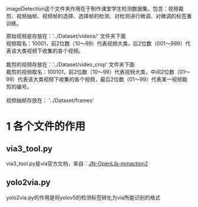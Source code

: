
imageDetection这个文件夹作用在于制作课堂学生检测数据集，包含：视频裁剪、视频抽帧、视频帧的选择、选择帧的检测、对检测进行微调、对微调的标签重训练。

原始视频是存放在：'../Dataset/videos/' 文件夹下面<br>
视频取名：10001，前2位数（10～99）代表视频大类，后2位数（001～999）代表该大类视频下收集的各个视频。<br><br>
裁剪的视频存放在：'../Dataset/video_crop' 文件夹下面<br>
裁剪的视频取名：100101，前2位数（10～99）代表视频大类，中间2位数（01～99）代表该大类视频下收集的各个视频，最后2位数（01～99）代表某一视频裁剪的编号。<br><br>
视频抽帧存放在： '../Dataset/frames'<br>


# 1 各个文件的作用
## via3_tool.py
via3_tool.py是via官方文档，来自：[JN-OpenLib-mmaction2](https://github.com/Wenhai-Zhu/JN-OpenLib-mmaction2)

## yolo2via.py
yolo2via.py的作用是将yolov5的检测标签转化为via所能识别的格式
